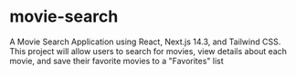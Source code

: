 # movie-search
A Movie Search Application using React, Next.js 14.3, and Tailwind CSS. This project will allow users to search for movies, view details about each movie, and save their favorite movies to a "Favorites" list
